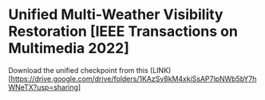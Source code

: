 # Unified Multi-Weather Visibility Restoration [IEEE Transactions on Multimedia 2022]
Download the unified checkpoint from this (LINK)[https://drive.google.com/drive/folders/1KAzSv8kM4xkiSsAP7lpNWb5bY7hWNeTX?usp=sharing]
